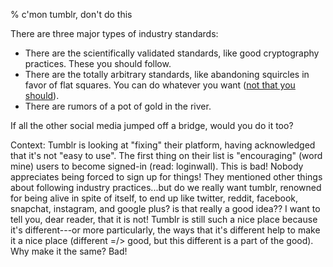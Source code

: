 % c'mon tumblr, don't do this

There are three major types of industry standards:

- There are the scientifically validated standards, like good cryptography practices. These you should follow.
- There are the totally arbitrary standards, like abandoning squircles in favor of flat squares. You can do whatever you want ([not that you should](/essays/strong-feelings-about-the-web)).
- There are rumors of a pot of gold in the river.

If all the other social media jumped off a bridge, would you do it too?

Context: Tumblr is looking at "fixing" their platform, having acknowledged that it's not "easy to use". The first thing on their list is "encouraging" (word mine) users to become signed-in (read: loginwall). This is bad! Nobody appreciates being forced to sign up for things! They mentioned other things about following industry practices...but do we really want tumblr, renowned for being alive in spite of itself, to end up like twitter, reddit, facebook, snapchat, instagram, and google plus? is that really a good idea?? I want to tell you, dear reader, that it is not! Tumblr is still such a nice place because it's different---or more particularly, the ways that it's different help to make it a nice place (different =/> good, but this different is a part of the good). Why make it the same? Bad!